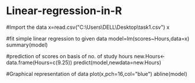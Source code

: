 # Linear-regression-in-R
#Import the data
x=read.csv("C:\\Users\\DELL\\Desktop\\task1.csv")
 x

#fit simple linear regression to given data
model=lm(scores~Hours,data=x)
summary(model)

#prediction of scores on basis of no. of study hours
new.Hours<-data.frame(Hours=c(9.25))
predict(model,newdata=new.Hours)

#Graphical representation of data
plot(x,pch=16,col="blue")
abline(model)
